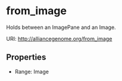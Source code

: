 # from_image

Holds between an ImagePane and an Image.

URI: http://alliancegenome.org/from_image



<!-- no inheritance hierarchy -->


## Properties

 * Range: Image


